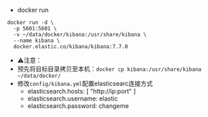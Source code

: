 - docker run
```
docker run -d \
  -p 5601:5601 \
  -v ~/data/docker/kibana:/usr/share/kibana \
  --name kibana \
  docker.elastic.co/kibana/kibana:7.7.0
```
- ⚠️注意：
- 预先将目标目录拷贝至本机：`docker cp kibana:/usr/share/kibana ~/data/docker/`
- 修改`config/kibana.yml`配置elasticsearc连接方式
  - elasticsearch.hosts: [ "http://ip:port" ]
  - elasticsearch.username: elastic
  - elasticsearch.password: changeme
